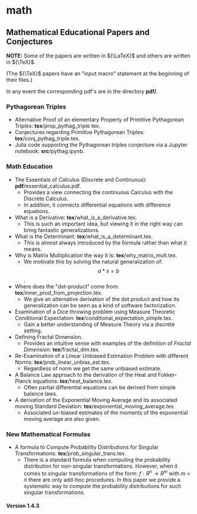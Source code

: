# math
## Mathematical Educational Papers and Conjectures

**NOTE:** Some of the papers are written in ${\LaTeX}$ and others are written in ${\TeX}$.

(The ${\TeX}$ papers have an "input macro" statement at the beginning of their files.)

In any event the corresponding pdf's are in the directory **pdf/**.

### Pythagorean Triples
- Alternative Proof of an elementary Property of Primitive Pythagorean Triples: **tex**/prop_pythag_triple.tex.
- Conjectures regarding Primitive Pythagorean Triples: **tex**/conj_pythag_triple.tex.
- Julia code supporting the Pythagorean triples conjecture via a Jupyter notebook: **src**/pythag.ipynb.

### Math Education
- The Essentials of Calculus (Discrete and Continuous): **pdf**/essential_calculus.pdf.
    - Provides a view connecting the continuous Calculus with the Discrete Calculus.
    - In addition, it connects differential equations with difference equations.
- What is a Derivative: **tex**/what_is_a_derivative.tex.
    - This is such an important idea, but viewing it in the right way can bring
       fantastic generalizations.
- What is the Determinant: **tex**/what_is_a_determinant.tex.
    - This is almost always introduced by the formula rather than what it means.
- Why is Matrix Multiplication the way it is: **tex**/why_matrix_mult.tex.
    - We motivate this by solving the natural generalization of: $$a * x = b$$.
- Where does the "dot-product" come from: **tex**/inner_prod_from_projection.tex.
    - We give an alternative derivation of the dot product and how its generalization
      can be seen as a kind of software factorization.
- Examination of a Dice throwing problem using Measure Theoretic Conditional Expectation: **tex**/conditional_expectation_simple.tex.
    - Gain a better understanding of Measure Theory via a discrete setting.
- Defining Fractal Dimension. 
    - Provides an intuitive sense with examples of the definition of *Fractal Dimension*: **tex**/fractal_dim.tex.
- Re-Examination of a Linear Unbiased Estimation Problem with different Norms: **tex**/prob_linear_unbias_est.tex.
    - Regardless of norm we get the same unbiased estimate.
- A Balance Law approach to the derivation of the Heat and Fokker-Planck equations: **tex**/heat_balance.tex.
    - Often partial differential equations can be derived from simple balance laws.
- A derivation of the Exponential Moving Average and its associated moving Standard Deviation: **tex**/exponential_moving_average.tex.
    - Associated un-biased estimates of the moments of the exponential moving average are also given.

### New Mathematical Formulas
- A formula to Compute Probability Distributions for Singular Transformations: **tex**/prob_singular_trans.tex.
    - There is a standard formula when computing the probability distribution for
      non-singular transformations. However, when it comes to singular transformations of the form: ${f: R^n \rightarrow R^m}$
      with ${m < n}$ there are only add-hoc procedures. In this paper we provide a systematic way to compute
      the probability distributions for such singular transformations.

#### Version 1.4.3


